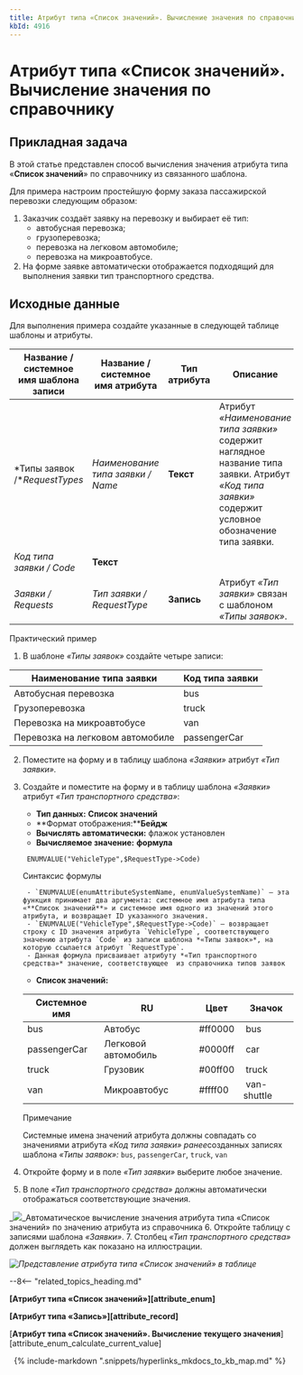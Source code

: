 ```yaml
---
title: Атрибут типа «Список значений». Вычисление значения по справочнику
kbId: 4916
---
```


# Атрибут типа «Список значений». Вычисление значения по справочнику

## Прикладная задача

В этой статье представлен способ вычисления значения атрибута типа «**Список значений**» по справочнику из связанного шаблона.

Для примера настроим простейшую форму заказа пассажирской перевозки следующим образом:

1. Заказчик создаёт заявку на перевозку и выбирает её тип:
    - автобусная перевозка;
    - грузоперевозка;
    - перевозка на легковом автомобиле;
    - перевозка на микроавтобусе.
2. На форме заявке автоматически отображается подходящий для выполнения заявки тип транспортного средства.

## Исходные данные

Для выполнения примера создайте указанные в следующей таблице шаблоны и атрибуты.

| **Название / системное имя шаблона записи** | **Название / системное имя атрибута** | **Тип атрибута** | **Описание** |
| --- | --- | --- | --- |
| *Типы заявок /**RequestTypes* | *Наименование типа заявки / Name* | **Текст** | Атрибут *«Наименование типа заявки»* содержит наглядное название типа заявки. Атрибут *«Код типа заявки»* содержит условное обозначение типа заявки. |
| *Код типа заявки / Code* | **Текст** |
| *Заявки / Requests* | *Тип заявки / RequestType* | **Запись** | Атрибут *«Тип заявки»* связан с шаблоном *«Типы заявок»*. |

Практический пример

1. В шаблоне *«Типы заявок»* создайте четыре записи:

| Наименование типа заявки | Код типа заявки |
| --- | --- |
| Автобусная перевозка | bus |
| Грузоперевозка | truck |
| Перевозка на микроавтобусе | van |
| Перевозка на легковом автомобиле | passengerCar |
2. Поместите на форму и в таблицу шаблона *«Заявки»* атрибут *«Тип заявки».*
3. Создайте и поместите на форму и в таблицу шаблона *«Заявки»* атрибут *«Тип транспортного средства»*:
    - **Тип данных:** **Список значений**
    - **Формат отображения:****Бейдж**
    - **Вычислять автоматически:** флажок установлен
    - **Вычисляемое значение:** ****формула****
    
    ```
     ENUMVALUE("VehicleType",$RequestType->Code)
    ```
    
    
    Синтаксис формулы
    
    
    
        - `ENUMVALUE(enumAttributeSystemName, enumValueSystemName)` — эта функция принимает два аргумента: системное имя атрибута типа «**Список значений**» и системное имя одного из значений этого атрибута, и возвращает ID указанного значения.
        - `ENUMVALUE("VehicleType",$RequestType->Code)` — возвращает строку с ID значения атрибута `VehicleType`, соответствующего значению атрибута `Code` из записи шаблона *«Типы заявок»*, на которую ссылается атрибут `RequestType`.
        - Данная формула присваивает атрибуту *«Тип транспортного средства»* значение, соответствующее  из справочника типов заявок
    - **Список значений:**
    
    | Системное имя | RU | Цвет | Значок |
    | --- | --- | --- | --- |
    | bus | Автобус | #ff0000 | *‌* bus |
    | passengerCar | Легковой автомобиль | #0000ff | *‌* car |
    | truck | Грузовик | #00ff00 | *‌* truck |
    | van | Микроавтобус | #ffff00 | *‌* van-shuttle |
    
    
    Примечание
    
    
    Системные имена значений атрибута должны совпадать со значениями атрибута *«Код типа заявки» ранее*созданных записях шаблона *«Типы заявок»:* `bus`, `passengerCar`, `truck`, `van`
4. Откройте форму и в поле *«Тип заявки»* выберите любое значение.
5. В поле *«Тип транспортного средства»* должны автоматически отображаться соответствующие значения.

_![](https://kb.comindware.ru/assets/enum_field_calculate_by_reference.gif)_Автоматическое вычисление значения атрибута типа «Список значений» по значению атрибута из справочника
6. Откройте таблицу с записями шаблона *«Заявки»*.
7. Столбец *«Тип транспортного средства»* должен выглядеть как показано на иллюстрации.

_![Представление атрибута типа «Список значений» в таблице](https://kb.comindware.ru/assets/img_65b75c467bf5d.png)_

--8<-- "related_topics_heading.md"

**[Атрибут типа «Список значений»][attribute_enum]**

**[Атрибут типа «Запись»][attribute_record]**

[**Атрибут типа «Список значений». Вычисление текущего значения**][attribute_enum_calculate_current_value]



 
{% include-markdown ".snippets/hyperlinks_mkdocs_to_kb_map.md" %}
